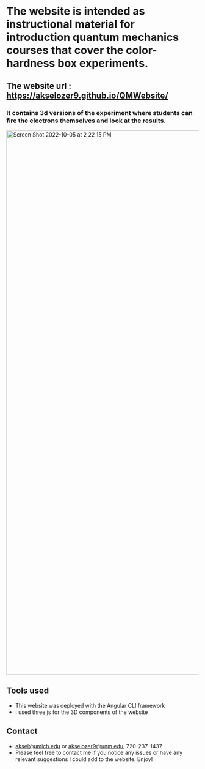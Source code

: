 
# The website is intended as instructional material for introduction quantum mechanics courses that cover the color-hardness box experiments.
## The website url : https://akselozer9.github.io/QMWebsite/

### It contains 3d versions of the experiment where students can fire the electrons themselves and look at the results.
<img width="1422" alt="Screen Shot 2022-10-05 at 2 22 15 PM" src="https://user-images.githubusercontent.com/109047406/194156279-5657e8cf-39c5-4b43-8fc3-bd18764c9ee0.png">


## Tools used

- This website was deployed with the Angular CLI framework
- I used three.js for the 3D components of the website

## Contact
- aksel@umich.edu or akselozer9@unm.edu, 720-237-1437
- Please feel free to contact me if you notice any issues or have any relevant suggestions I could add to the website. Enjoy!


